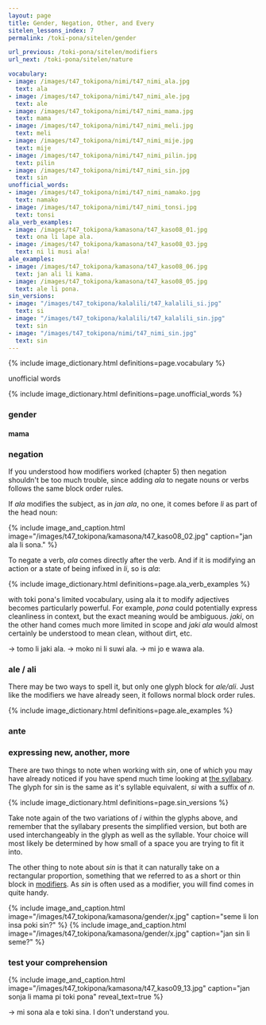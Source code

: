 ```yaml
---
layout: page
title: Gender, Negation, Other, and Every
sitelen_lessons_index: 7
permalink: /toki-pona/sitelen/gender

url_previous: /toki-pona/sitelen/modifiers
url_next: /toki-pona/sitelen/nature

vocabulary:
- image: /images/t47_tokipona/nimi/t47_nimi_ala.jpg
  text: ala
- image: /images/t47_tokipona/nimi/t47_nimi_ale.jpg
  text: ale
- image: /images/t47_tokipona/nimi/t47_nimi_mama.jpg
  text: mama
- image: /images/t47_tokipona/nimi/t47_nimi_meli.jpg
  text: meli
- image: /images/t47_tokipona/nimi/t47_nimi_mije.jpg
  text: mije
- image: /images/t47_tokipona/nimi/t47_nimi_pilin.jpg
  text: pilin
- image: /images/t47_tokipona/nimi/t47_nimi_sin.jpg
  text: sin
unofficial_words:
- image: /images/t47_tokipona/nimi/t47_nimi_namako.jpg
  text: namako
- image: /images/t47_tokipona/nimi/t47_nimi_tonsi.jpg
  text: tonsi
ala_verb_examples:
- image: /images/t47_tokipona/kamasona/t47_kaso08_01.jpg
  text: ona li lape ala.
- image: /images/t47_tokipona/kamasona/t47_kaso08_03.jpg
  text: ni li musi ala!
ale_examples:
- image: /images/t47_tokipona/kamasona/t47_kaso08_06.jpg
  text: jan ali li kama.
- image: /images/t47_tokipona/kamasona/t47_kaso08_05.jpg
  text: ale li pona.
sin_versions:
- image: "/images/t47_tokipona/kalalili/t47_kalalili_si.jpg"
  text: si
- image: "/images/t47_tokipona/kalalili/t47_kalalili_sin.jpg"
  text: sin
- image: "/images/t47_tokipona/nimi/t47_nimi_sin.jpg"
  text: sin
---
```


{% include image_dictionary.html definitions=page.vocabulary %}

unofficial words

{% include image_dictionary.html definitions=page.unofficial_words %}

### gender


#### mama


### negation

If you understood how modifiers worked (chapter 5) then negation shouldn't be too much trouble, since adding _ala_ to negate nouns or verbs follows the same block order rules.

If _ala_ modifies the subject, as in _jan ala_, no one, it comes before _li_ as part of the head noun:

{% include image_and_caption.html image="/images/t47_tokipona/kamasona/t47_kaso08_02.jpg" caption="jan ala li sona." %}

To negate a verb, _ala_ comes directly after the verb.  And if it is modifying an action or a state of being infixed in _li_, so is _ala_:

{% include image_dictionary.html definitions=page.ala_verb_examples %}

with toki pona's limited vocabulary, using ala it to modify adjectives becomes particularly powerful.  For example, _pona_ could potentially express cleanliness in context, but the exact meaning would be ambiguous. _jaki_, on the other hand comes much more limited in scope and _jaki ala_ would almost certainly be understood to mean clean, without dirt, etc.

-> tomo li jaki ala.
-> moko ni li suwi ala.
-> mi jo e wawa ala.

### ale / ali

There may be two ways to spell it, but only one glyph block for _ale/ali_. Just like the modifiers we have already seen, it follows normal block order rules.

{% include image_dictionary.html definitions=page.ale_examples %}

### ante



### expressing new, another, more

There are two things to note when working with _sin_, one of which you may have already noticed if you have spend much time looking at [the syllabary](/toki-pona/dictionaries/syllabary/). The glyph for sin is the same as it's syllable equivalent, _si_ with a suffix of _n_.

{% include image_dictionary.html definitions=page.sin_versions %}

Take note again of the two variations of _i_ within the glyphs above, and remember that the syllabary presents the simplified version, but both are used interchangeably in the glyph as well as the syllable. Your choice will most likely be determined by how small of a space you are trying to fit it into.

The other thing to note about _sin_ is that it can naturally take on a rectangular proportion, something that we referred to as a short or thin block in [modifiers](/toki-pona/modifiers/). As _sin_ is often used as a modifier, you will find comes in quite handy.

{% include image_and_caption.html image="/images/t47_tokipona/kamasona/gender/x.jpg" caption="seme li lon insa poki sin?" %}
{% include image_and_caption.html image="/images/t47_tokipona/kamasona/gender/x.jpg" caption="jan sin li seme?" %}


### test your comprehension

{% include image_and_caption.html image="/images/t47_tokipona/kamasona/t47_kaso09_13.jpg"
   caption="jan sonja li mama pi toki pona"
   reveal_text=true
%}

-> mi sona ala e toki sina. I don't understand you.
